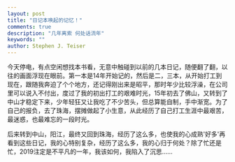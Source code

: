 ```yaml
---
layout: post
title: "日记本唤起的记忆！"
comments: true
description: "几年离索 何处话流年"
keywords: ""
author: Stephen J. Teiser
---
```


​      今天停电，有点空闲想找本书看，无意中触碰到以前的几本日记，随便翻了翻，以往的画面浮现在眼前。第一本是14年开始记的，然后是二，三本，从开始打工到现在，跟随我奔迫了个个地方，还记得刚出来是昭平，那时年少比较浮澡，在公司里可以说入不付出，度过了我的初出打工的艰难时光，15年初去了佛山，又转到了中山才稳定下来，少年轻狂又让我吃了不少苦头，但总算能自制，手中渐宽。为了自己的报负，去了珠海，摆摊做起了小生意，从此经历了自己打工生涯中最艰苦，最迷惑，也最难忘的一段时光。

后来转到中山，阳江，最终又回到珠海，经历了这么多，也使我的心成熟'好多'再看到这些日记，我的心特别复杂，经历了这么多，我的心归于何处？除了忙还是忙，2019注定是不平凡的一年，我该如何，我陷入了沉思……